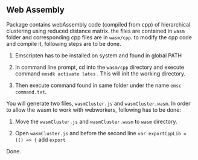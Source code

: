 ## Web Assembly

Package contains webAssembly code (compiled from cpp) of hierarchical clustering using reduced distance matrix.
the files are contained in ```wasm``` folder and corresponding cpp files are in ```wasm/cpp```. to modify the cpp code and compile it, following steps are to be done. 

1. Emscripten has to be installed on system and found in global PATH

2. In command line prompt, cd into the ```wasm/cpp``` directory and execute command ```emsdk activate lates``` .  This will init the working directory.

3. Then execute command found in same folder under the name ```emsc command.txt```.

You will generate two files, ```wasmCluster.js``` and ```wasmCluster.wasm```. In order to allow the wasm to work with webworkers, following has to be done:

1. Move the ```wasmCluster.js``` and ```wasmCluster.wasm``` to ```wasm``` directory.

2. Open ```wasmCluster.js``` and before the second line ```var exportCppLib = (() => {``` add ```export```

Done.